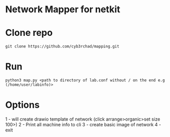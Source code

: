 # Network Mapper for netkit

# Clone repo
```
git clone https://github.com/cyb3rchad/mapping.git
```

# Run
```
python3 map.py <path to directory of lab.conf without / on the end e.g (/home/user/labinfo)>
```

# Options

1 - will create drawio template of network (click arrange>organic>set size 100>)
2 - Print all machine info to cli
3 - create basic image of network
4 - exit
